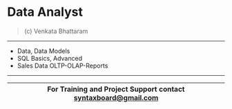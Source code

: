 # Data Analyst
> (c) Venkata Bhattaram

---
* Data, Data Models
* SQL Basics, Advanced
* Sales Data OLTP-OLAP-Reports
---

For Training and Project Support contact **syntaxboard@gmail.com**  | 
------------------------------------------------------------------- | 
